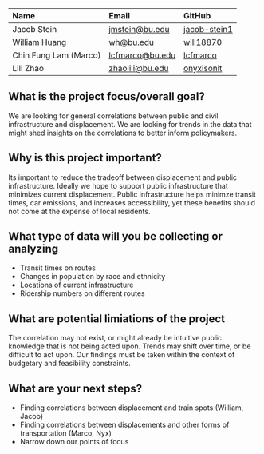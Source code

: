 | Name                  | Email           | GitHub                                          |
| :-------------------- | :-------------- | :---------------------------------------------- |
| Jacob Stein           | jmstein@bu.edu  | [jacob-stein1](https://github.com/jacob-stein1) |
| William Huang         | wh@bu.edu       | [will18870](https://github.com/will18870)       |
| Chin Fung Lam (Marco) | lcfmarco@bu.edu | [lcfmarco](https://github.com/lcfmarco)         |
| Lili Zhao             | zhaolili@bu.edu | [onyxisonit](https://github.com/onyxisonit)     |

## What is the project focus/overall goal?

We are looking for general correlations between public and civil infrastructure and displacement. We are looking for trends in the data that might shed insights on the correlations to better inform policymakers.

## Why is this project important?

Its important to reduce the tradeoff between displacement and public infrastructure. Ideally we hope to support public infrastructure that minimizes current displacement. Public infrastructure helps minimze transit times, car emissions, and increases accessibility, yet these benefits should not come at the expense of local residents.

## What type of data will you be collecting or analyzing

- Transit times on routes
- Changes in population by race and ethnicity
- Locations of current infrastructure
- Ridership numbers on different routes

## What are potential limiations of the project

The correlation may not exist, or might already be intuitive public knowledge that is not being acted upon. Trends may shift over time, or be difficult to act upon. Our findings must be taken within the context of budgetary and feasibility constraints.

## What are your next steps?

- Finding correlations between displacement and train spots (William, Jacob)
- Finding correlations between displacements and other forms of transportation (Marco, Nyx)
- Narrow down our points of focus
